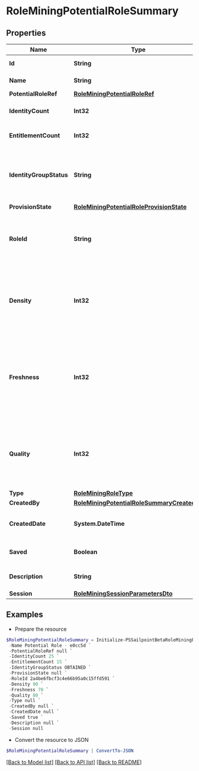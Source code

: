 # RoleMiningPotentialRoleSummary
## Properties

Name | Type | Description | Notes
------------ | ------------- | ------------- | -------------
**Id** | **String** | Id of the potential role | [optional] 
**Name** | **String** | Name of the potential role | [optional] 
**PotentialRoleRef** | [**RoleMiningPotentialRoleRef**](RoleMiningPotentialRoleRef.md) |  | [optional] 
**IdentityCount** | **Int32** | The number of identities in a potential role. | [optional] 
**EntitlementCount** | **Int32** | The number of entitlements in a potential role. | [optional] 
**IdentityGroupStatus** | **String** | The status for this identity group which can be &quot;&quot;REQUESTED&quot;&quot; or &quot;&quot;OBTAINED&quot;&quot; | [optional] 
**ProvisionState** | [**RoleMiningPotentialRoleProvisionState**](RoleMiningPotentialRoleProvisionState.md) |  | [optional] 
**RoleId** | **String** | ID of the provisioned role in IIQ or IDN.  Null if this potential role has not been provisioned. | [optional] 
**Density** | **Int32** | The density metric (0-100) of this potential role. Higher density values indicate higher similarity amongst the identities. | [optional] 
**Freshness** | **Int32** | The freshness metric (0-100) of this potential role. Higher freshness values indicate this potential role is more distinctive compared to existing roles. | [optional] 
**Quality** | **Int32** | The quality metric (0-100) of this potential role. Higher quality values indicate this potential role has high density and freshness. | [optional] 
**Type** | [**RoleMiningRoleType**](RoleMiningRoleType.md) |  | [optional] 
**CreatedBy** | [**RoleMiningPotentialRoleSummaryCreatedBy**](RoleMiningPotentialRoleSummaryCreatedBy.md) |  | [optional] 
**CreatedDate** | **System.DateTime** | The date-time when this potential role was created. | [optional] 
**Saved** | **Boolean** | The potential role&#39;s saved status | [optional] [default to $false]
**Description** | **String** | Description of the potential role | [optional] 
**Session** | [**RoleMiningSessionParametersDto**](RoleMiningSessionParametersDto.md) |  | [optional] 

## Examples

- Prepare the resource
```powershell
$RoleMiningPotentialRoleSummary = Initialize-PSSailpointBetaRoleMiningPotentialRoleSummary  -Id e0cc5d7d-bf7f-4f81-b2af-8885b09d9923 `
 -Name Potential Role - e0cc5d `
 -PotentialRoleRef null `
 -IdentityCount 25 `
 -EntitlementCount 15 `
 -IdentityGroupStatus OBTAINED `
 -ProvisionState null `
 -RoleId 2a4be6fbcf3c4e66b95a0c15ffd591 `
 -Density 90 `
 -Freshness 70 `
 -Quality 80 `
 -Type null `
 -CreatedBy null `
 -CreatedDate null `
 -Saved true `
 -Description null `
 -Session null
```

- Convert the resource to JSON
```powershell
$RoleMiningPotentialRoleSummary | ConvertTo-JSON
```

[[Back to Model list]](../README.md#documentation-for-models) [[Back to API list]](../README.md#documentation-for-api-endpoints) [[Back to README]](../README.md)

